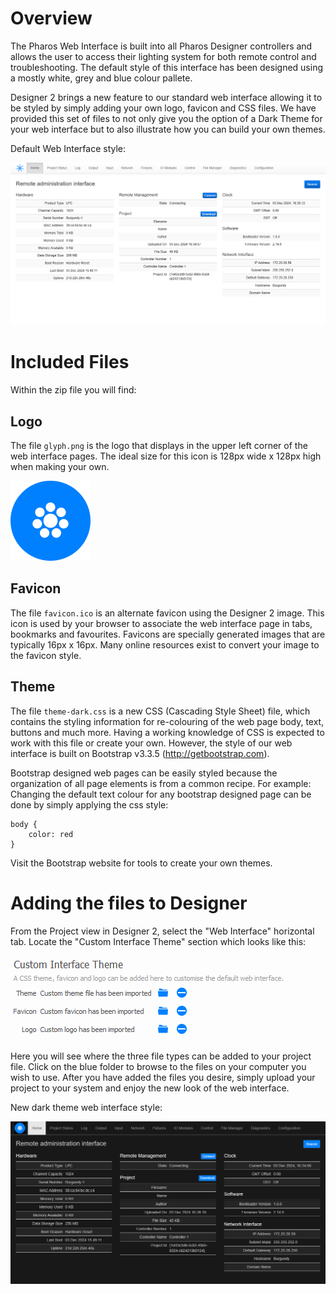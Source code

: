 # Overview

The Pharos Web Interface is built into all Pharos Designer controllers and allows the user to access their lighting system for both remote control and troubleshooting. The default style of this interface has been designed using a mostly white, grey and blue colour pallete.

Designer 2 brings a new feature to our standard web interface allowing it to be styled by simply adding your own logo, favicon and CSS files.  We have provided this set of files to not only give you the option of a Dark Theme for your web interface but to also illustrate how you can build your own themes.

Default Web Interface style:

![Standard Web Interface](doc/standard_interface.png)

# Included Files
Within the zip file you will find:

## Logo

The file `glyph.png` is the logo that displays in the upper left corner of the web interface pages.  The ideal size for this icon is 128px wide x 128px high when making your own.

![Standard Web Interface](doc/glyph.png)

## Favicon

The file `favicon.ico` is an alternate favicon using the Designer 2 image.  This icon is used by your browser to associate the web interface page in tabs, bookmarks and favourites.  Favicons are specially generated images that are typically 16px x 16px.  Many online resources exist to convert your image to the favicon style.

## Theme

The file `theme-dark.css` is a new CSS (Cascading Style Sheet) file, which contains the styling information for re-colouring of the web page body, text, buttons and much more. Having a working knowledge of CSS is expected to work with this file or create your own.  However, the style of our web interface is built on Bootstrap v3.3.5 (http://getbootstrap.com).

Bootstrap designed web pages can be easily styled because the organization of all page elements is from a common recipe.  For example:  Changing the default text colour for any bootstrap designed page can be done by simply applying the css style:

    body {
        color: red
    }

Visit the Bootstrap website for tools to create your own themes.

# Adding the files to Designer
From the Project view in Designer 2, select the "Web Interface" horizontal tab. Locate the "Custom Interface Theme" section which looks like this:

![Configure Theme in Designer](doc/designer_configure_custom_theme.png)

Here you will see where the three file types can be added to your project file.  Click on the blue folder to browse to the files on your computer you wish to use.  After you have added the files you desire, simply upload your project to your system and enjoy the new look of the web interface.

New dark theme web interface style:

![Dark Web Interface](doc/dark_interface.png)
